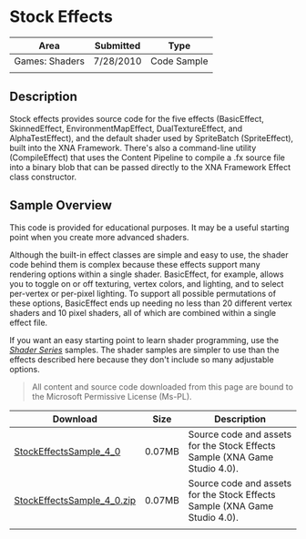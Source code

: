 # Stock Effects

|Area|Submitted|Type|
|-|-|-|
Games: Shaders|7/28/2010|Code Sample
||||

## Description

Stock effects provides source code for the five effects (BasicEffect, SkinnedEffect, EnvironmentMapEffect, DualTextureEffect, and AlphaTestEffect), and the default shader used by SpriteBatch (SpriteEffect), built into the XNA Framework. There's also a command-line utility (CompileEffect) that uses the Content Pipeline to compile a .fx source file into a binary blob that can be passed directly to the XNA Framework Effect class constructor.

## Sample Overview

This code is provided for educational purposes. It may be a useful starting point when you create more advanced shaders.

Although the built-in effect classes are simple and easy to use, the shader code behind them is complex because these effects support many rendering options within a single shader. BasicEffect, for example, allows you to toggle on or off texturing, vertex colors, and lighting, and to select per-vertex or per-pixel lighting. To support all possible permutations of these options, BasicEffect ends up needing no less than 20 different vertex shaders and 10 pixel shaders, all of which are combined within a single effect file.

If you want an easy starting point to learn shader programming, use the [*Shader Series*](https://github.com/simondarksidej/XNAGameStudio/wiki/Shader_Series_Introduction) samples. The shader samples are simpler to use than the effects described here because they don't include so many adjustable options.

> All content and source code downloaded from this page are bound to the Microsoft Permissive License (Ms-PL).

Download | Size | Description
---|---|---|
[StockEffectsSample_4_0](https://github.com/simondarksidej/XNAGameStudio/tree/archive/Samples/StockEffectsSample_4_0) | 0.07MB | Source code and assets for the Stock Effects Sample (XNA Game Studio 4.0).
[StockEffectsSample_4_0.zip](https://github.com/simondarksidej/XNAGameStudioZips/raw/zips/StockEffectsSample_4_0.zip) | 0.07MB | Source code and assets for the Stock Effects Sample (XNA Game Studio 4.0).
||||

